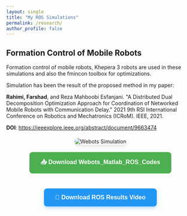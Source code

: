 ```yaml
---
layout: single
title: "My ROS Simulations"
permalink: /research/
author_profile: false
---
```


## Formation Control of Mobile Robots

Formation control of mobile robots, Khepera 3 robots are used in these simulations and also the fmincon toolbox for optimizations.

Simulation has been the result of the proposed method in my paper:

**Rahimi, Farshad**, and Reza Mahboobi Esfanjani. "A Distributed Dual Decomposition Optimization Approach for Coordination of Networked Mobile Robots with Communication Delay." 2021 9th RSI International Conference on Robotics and Mechatronics (ICRoM). IEEE, 2021.

**DOI**: https://ieeexplore.ieee.org/abstract/document/9663474

<div style="text-align: center; margin: 20px 0;">
  <img src="{{ site.baseurl }}/images/webots1.png" alt="Webots Simulation" style="max-width: 100%; height: auto; border-radius: 8px; box-shadow: 0 4px 8px rgba(0,0,0,0.1);">
</div>

<div style="text-align: center; margin: 20px 0;">
  <a href="{{ site.baseurl }}/files/Webots_Matlab_ROS_Codes.rar" download>
    <button style="background-color: #4CAF50; color: white; padding: 15px 30px; border: none; border-radius: 8px; cursor: pointer; font-size: 16px; font-weight: bold; margin-bottom: 20px;">
      📥 Download Webots_Matlab_ROS_Codes
    </button>
  </a>
</div>

<div style="text-align: center; margin: 20px 0;">
  <a href="{{ site.baseurl }}/files/ROS_Results_Video.mp4" download>
    <button style="background-color: #2196F3; color: white; padding: 15px 30px; border: none; border-radius: 8px; cursor: pointer; font-size: 16px; font-weight: bold; margin-bottom: 20px; box-shadow: 0 4px 8px rgba(33, 150, 243, 0.3); transition: all 0.3s ease;">
      🎥 Download ROS Results Video
    </button>
  </a>
</div> 
